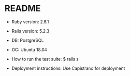 # README

* Ruby version: 2.6.1

* Rails version: 5.2.3

* DB: PostgreSQL

* OC: Ubuntu 18.04

* How to run the test suite: $ rails s

* Deployment instructions: Use Capistrano for deployment

